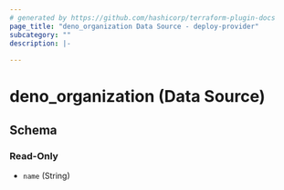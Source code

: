 ```yaml
---
# generated by https://github.com/hashicorp/terraform-plugin-docs
page_title: "deno_organization Data Source - deploy-provider"
subcategory: ""
description: |-
  
---
```


# deno_organization (Data Source)





<!-- schema generated by tfplugindocs -->
## Schema

### Read-Only

- `name` (String)
